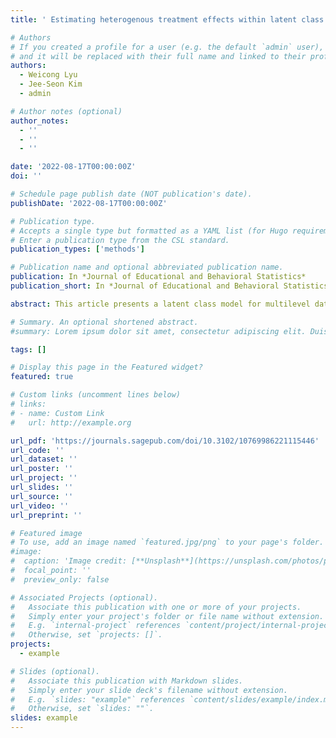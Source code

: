 ```yaml
---
title: ' Estimating heterogenous treatment effects within latent class multilevel models: A Bayesian approach'

# Authors
# If you created a profile for a user (e.g. the default `admin` user), write the username (folder name) here
# and it will be replaced with their full name and linked to their profile.
authors:
  - Weicong Lyu
  - Jee-Seon Kim
  - admin

# Author notes (optional)
author_notes:
  - ''
  - ''
  - ''

date: '2022-08-17T00:00:00Z'
doi: ''

# Schedule page publish date (NOT publication's date).
publishDate: '2022-08-17T00:00:00Z'

# Publication type.
# Accepts a single type but formatted as a YAML list (for Hugo requirements).
# Enter a publication type from the CSL standard.
publication_types: ['methods']

# Publication name and optional abbreviated publication name.
publication: In *Journal of Educational and Behavioral Statistics*
publication_short: In *Journal of Educational and Behavioral Statistics*

abstract: This article presents a latent class model for multilevel data to identify latent subgroups and estimate heterogeneous treatment effects. Unlike sequential approaches that partition data first and then estimate average treatment effects (ATEs) within classes, we employ a Bayesian procedure to jointly estimate mixing probability, selection, and outcome models so that misclassification does not obstruct estimation of treatment effects. Simulation demonstrates that the proposed method finds the correct number of latent classes, estimates class-specific treatment effects well, and provides proper posterior standard deviations and credible intervals of ATEs. We apply this method to Trends in International Mathematics and Science Study data to investigate the effects of private science lessons on achievement scores and then find two latent classes, one with zero ATE and the other with positive ATE.

# Summary. An optional shortened abstract.
#summary: Lorem ipsum dolor sit amet, consectetur adipiscing elit. Duis posuere tellus ac convallis placerat. Proin tincidunt magna sed ex sollicitudin condimentum.

tags: []

# Display this page in the Featured widget?
featured: true

# Custom links (uncomment lines below)
# links:
# - name: Custom Link
#   url: http://example.org

url_pdf: 'https://journals.sagepub.com/doi/10.3102/10769986221115446'
url_code: ''
url_dataset: ''
url_poster: ''
url_project: ''
url_slides: ''
url_source: ''
url_video: ''
url_preprint: ''

# Featured image
# To use, add an image named `featured.jpg/png` to your page's folder.
#image:
#  caption: 'Image credit: [**Unsplash**](https://unsplash.com/photos/pLCdAaMFLTE)'
#  focal_point: ''
#  preview_only: false

# Associated Projects (optional).
#   Associate this publication with one or more of your projects.
#   Simply enter your project's folder or file name without extension.
#   E.g. `internal-project` references `content/project/internal-project/index.md`.
#   Otherwise, set `projects: []`.
projects:
  - example

# Slides (optional).
#   Associate this publication with Markdown slides.
#   Simply enter your slide deck's filename without extension.
#   E.g. `slides: "example"` references `content/slides/example/index.md`.
#   Otherwise, set `slides: ""`.
slides: example
---
```


